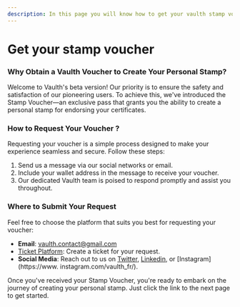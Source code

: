 ```yaml
---
description: In this page you will know how to get your vaulth stamp voucher to be able to create your stamp.
---
```


# Get your stamp voucher
### Why Obtain a Vaulth Voucher to Create Your Personal Stamp?
Welcome to Vaulth's beta version! Our priority is to ensure the safety and satisfaction of our pioneering users. To achieve this, we've introduced the Stamp 
Voucher—an exclusive pass that grants you the ability to create a personal stamp for endorsing your certificates.

### How to Request Your Voucher ?
Requesting your voucher is a simple process designed to make your experience seamless and secure. Follow these steps:

1. Send us a message via our social networks or email.
2. Include your wallet address in the message to receive your voucher.
3. Our dedicated Vaulth team is poised to respond promptly and assist you throughout.

### Where to Submit Your Request
Feel free to choose the platform that suits you best for requesting your voucher:

* **Email**: vaulth.contact@gmail.com
* [Ticket Platform](http://35.180.188.15:8080/): Create a ticket for your request.
* **Social Media**: Reach out to us on [Twitter](https://twitter.com/Vaulthfr), [Linkedin](https://www.linkedin.com/company/vaulthfr/), or [Instagram](https://www.
instagram.com/vaulth_fr/).

Once you've received your Stamp Voucher, you're ready to embark on the journey of creating your personal stamp. Just click the link to the next page to get started.